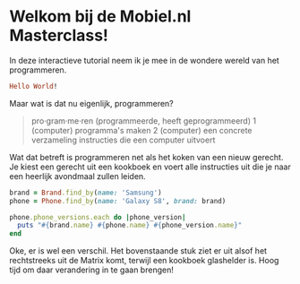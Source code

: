 # Welkom bij de Mobiel.nl Masterclass!

In deze interactieve tutorial neem ik je mee in de wondere wereld van het programmeren.

```ruby
Hello World!

```

Maar wat is dat nu eigenlijk, programmeren?

> pro·gram·me·ren (programmeerde, heeft geprogrammeerd)
> 1 (computer) programma's maken
> 2 (computer) een concrete verzameling instructies die een computer uitvoert

Wat dat betreft is programmeren net als het koken van een nieuw gerecht. Je kiest
een gerecht uit een kookboek en voert alle instructies uit die je naar een heerlijk
avondmaal zullen leiden.

```ruby
brand = Brand.find_by(name: 'Samsung')
phone = Phone.find_by(name: 'Galaxy S8', brand: brand)

phone.phone_versions.each do |phone_version|
  puts "#{brand.name} #{phone.name} #{phone_version.name}"
end
```

Oke, er is wel een verschil. Het bovenstaande stuk ziet er uit alsof het rechtstreeks
uit de Matrix komt, terwijl een kookboek glashelder is. Hoog tijd om daar verandering
in te gaan brengen!